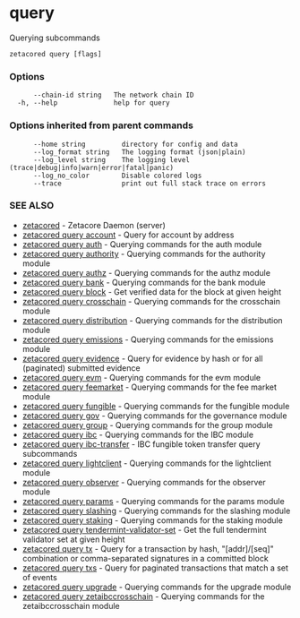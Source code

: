 # query

Querying subcommands

```
zetacored query [flags]
```

### Options

```
      --chain-id string   The network chain ID
  -h, --help              help for query
```

### Options inherited from parent commands

```
      --home string         directory for config and data 
      --log_format string   The logging format (json|plain) 
      --log_level string    The logging level (trace|debug|info|warn|error|fatal|panic) 
      --log_no_color        Disable colored logs
      --trace               print out full stack trace on errors
```

### SEE ALSO

* [zetacored](zetacored.md)	 - Zetacore Daemon (server)
* [zetacored query account](zetacored_query_account.md)	 - Query for account by address
* [zetacored query auth](zetacored_query_auth.md)	 - Querying commands for the auth module
* [zetacored query authority](zetacored_query_authority.md)	 - Querying commands for the authority module
* [zetacored query authz](zetacored_query_authz.md)	 - Querying commands for the authz module
* [zetacored query bank](zetacored_query_bank.md)	 - Querying commands for the bank module
* [zetacored query block](zetacored_query_block.md)	 - Get verified data for the block at given height
* [zetacored query crosschain](zetacored_query_crosschain.md)	 - Querying commands for the crosschain module
* [zetacored query distribution](zetacored_query_distribution.md)	 - Querying commands for the distribution module
* [zetacored query emissions](zetacored_query_emissions.md)	 - Querying commands for the emissions module
* [zetacored query evidence](zetacored_query_evidence.md)	 - Query for evidence by hash or for all (paginated) submitted evidence
* [zetacored query evm](zetacored_query_evm.md)	 - Querying commands for the evm module
* [zetacored query feemarket](zetacored_query_feemarket.md)	 - Querying commands for the fee market module
* [zetacored query fungible](zetacored_query_fungible.md)	 - Querying commands for the fungible module
* [zetacored query gov](zetacored_query_gov.md)	 - Querying commands for the governance module
* [zetacored query group](zetacored_query_group.md)	 - Querying commands for the group module
* [zetacored query ibc](zetacored_query_ibc.md)	 - Querying commands for the IBC module
* [zetacored query ibc-transfer](zetacored_query_ibc-transfer.md)	 - IBC fungible token transfer query subcommands
* [zetacored query lightclient](zetacored_query_lightclient.md)	 - Querying commands for the lightclient module
* [zetacored query observer](zetacored_query_observer.md)	 - Querying commands for the observer module
* [zetacored query params](zetacored_query_params.md)	 - Querying commands for the params module
* [zetacored query slashing](zetacored_query_slashing.md)	 - Querying commands for the slashing module
* [zetacored query staking](zetacored_query_staking.md)	 - Querying commands for the staking module
* [zetacored query tendermint-validator-set](zetacored_query_tendermint-validator-set.md)	 - Get the full tendermint validator set at given height
* [zetacored query tx](zetacored_query_tx.md)	 - Query for a transaction by hash, "[addr]/[seq]" combination or comma-separated signatures in a committed block
* [zetacored query txs](zetacored_query_txs.md)	 - Query for paginated transactions that match a set of events
* [zetacored query upgrade](zetacored_query_upgrade.md)	 - Querying commands for the upgrade module
* [zetacored query zetaibccrosschain](zetacored_query_zetaibccrosschain.md)	 - Querying commands for the zetaibccrosschain module

